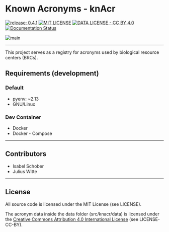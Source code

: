 # Known Acronyms - knAcr

[![release: 0.4.1](https://img.shields.io/badge/rel-0.4.1-blue.svg?style=flat-square)](https://github.com/StrainInfo/knAcr)
[![MIT LICENSE](https://img.shields.io/badge/License-MIT-brightgreen.svg?style=flat-square)](https://choosealicense.com/licenses/mit/)
[![DATA LICENSE - CC BY 4.0](https://img.shields.io/badge/Data%20License-CC%20BY%204.0-brightgreen.svg?style=flat-square)](http://creativecommons.org/licenses/by/4.0/)
[![Documentation Status](https://img.shields.io/badge/docs-GitHub-blue.svg?style=flat-square)](https://StrainInfo.github.io/knAcr/)


[![main](https://github.com/StrainInfo/knAcr/actions/workflows/main.yml/badge.svg?branch=main)](https://github.com/StrainInfo/knAcr/actions/workflows/main.yml)

---

This project serves as a registry for acronyms used by biological resource centers (BRCs).

## Requirements (development)

### Default

-   pyenv: ~2.13
-   GNU/Linux

### Dev Container

-   Docker
-   Docker - Compose

---

## Contributors

- Isabel Schober
- Julius Witte

---

## License

All source code is licensed under the MIT License (see LICENSE).

The acronym data inside the data folder (src/knacr/data) is licensed under the [Creative Commons Attribution 4.0 International License](http://creativecommons.org/licenses/by/4.0/) (see LICENSE-CC-BY).
